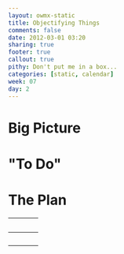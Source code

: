 ```yaml
---
layout: owmx-static
title: Objectifying Things
comments: false
date: 2012-03-01 03:20
sharing: true
footer: true
callout: true
pithy: Don't put me in a box...
categories: [static, calendar]
week: 07
day: 2
---
```


# Big Picture

# "To Do"

# The Plan

&nbsp; |&nbsp; | &nbsp;
 :-- | :--: | :--
&nbsp; | &nbsp; | &nbsp;

